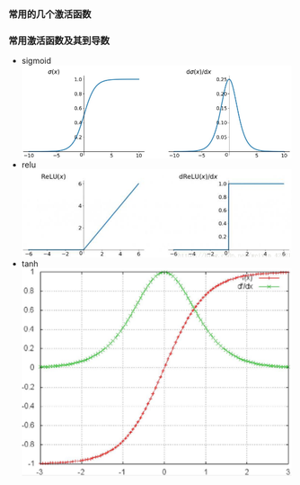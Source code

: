 ### 常用的几个激活函数


### 常用激活函数及其到导数
- sigmoid
![sigmoid](./pics/sigmoid.png)
- relu
![relu](./pics/relu.png)
- tanh
![tanh](./pics/tanh.png)